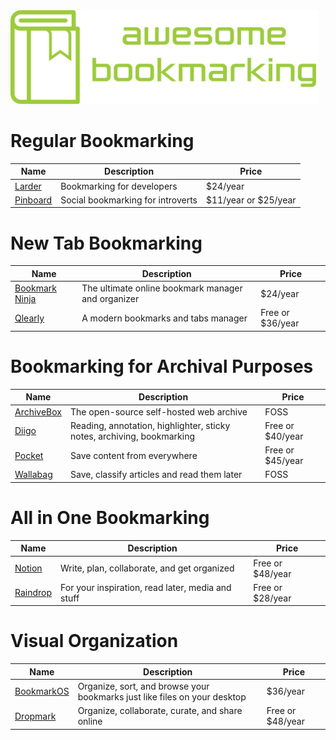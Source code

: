 <img src="logo.svg" height="150">

# Regular Bookmarking

| Name | Description | Price |
| - | - | - |
| [Larder](https://larder.io/) | Bookmarking for developers | $24/year |
| [Pinboard](https://pinboard.in/) | Social bookmarking for introverts | $11/year or $25/year |

# New Tab Bookmarking

| Name | Description | Price |
| - | - | - |
| [Bookmark Ninja](https://www.bookmarkninja.com/) | The ultimate online bookmark manager and organizer | $24/year |
| [Qlearly](https://qlearly.com/) | A modern bookmarks and tabs manager | Free or $36/year |

# Bookmarking for Archival Purposes

| Name | Description | Price |
| - | - | - |
| [ArchiveBox](https://archivebox.io/) | The open-source self-hosted web archive | FOSS |
| [Diigo](https://www.diigo.com/) | Reading, annotation, highlighter, sticky notes, archiving, bookmarking | Free or $40/year |
| [Pocket](https://getpocket.com/) | Save content from everywhere | Free or $45/year |
| [Wallabag](https://wallabag.org/en) | Save, classify articles and read them later | FOSS |

# All in One Bookmarking

| Name | Description | Price |
| - | - | - |
| [Notion](https://www.notion.so/) | Write, plan, collaborate, and get organized | Free or $48/year |
| [Raindrop](https://raindrop.io/) | For your inspiration, read later, media and stuff | Free or $28/year |

# Visual Organization

| Name | Description | Price |
| - | - | - |
| [BookmarkOS](https://bookmarkos.com/) | Organize, sort, and browse your bookmarks just like files on your desktop | $36/year |
| [Dropmark](https://www.dropmark.com/) | Organize, collaborate, curate, and share online | Free or $48/year |
